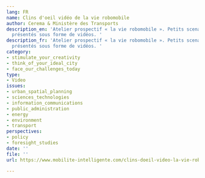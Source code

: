 ```yaml
---
lang: FR
name: Clins d'oeil vidéo de la vie robomobile
author: Cerema & Ministère des Transports
description_en: 'Atelier prospectif « la vie robomobile ». Petits scenarios intéressants
  présentés sous forme de vidéos. '
description_fr: 'Atelier prospectif « la vie robomobile ». Petits scenarios intéressants
  présentés sous forme de vidéos. '
category:
- stimulate_your_creativity
- think_of_your_ideal_city
- face_our_challenges_today
type:
- Video
issues:
- urban_spatial_planning
- sciences_technologies
- information_communications
- public_administration
- energy
- environment
- transport
perspectives:
- policy
- foresight_studies
date: ''
file: ''
url: https://www.mobilite-intelligente.com/clins-doeil-video-la-vie-robomobile

---
```

